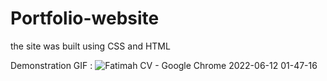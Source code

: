 # Portfolio-website
the site was built using CSS and HTML  

Demonstration GIF : 
![Fatimah CV - Google Chrome 2022-06-12 01-47-16](https://user-images.githubusercontent.com/105481794/173207380-effb8e95-eabf-4894-8bc0-bce861707b45.gif)
